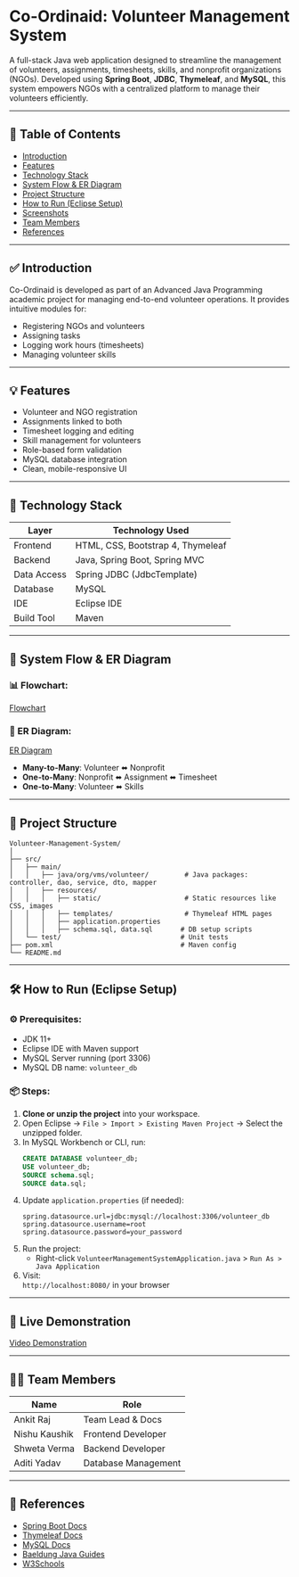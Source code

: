 # Co-Ordinaid: Volunteer Management System

A full-stack Java web application designed to streamline the management of volunteers, assignments, timesheets, skills, and nonprofit organizations (NGOs). Developed using **Spring Boot**, **JDBC**, **Thymeleaf**, and **MySQL**, this system empowers NGOs with a centralized platform to manage their volunteers efficiently.

---

## 📌 Table of Contents

- [Introduction](#introduction)
- [Features](#features)
- [Technology Stack](#technology-stack)
- [System Flow & ER Diagram](#system-flow--er-diagram)
- [Project Structure](#project-structure)
- [How to Run (Eclipse Setup)](#how-to-run-eclipse-setup)
- [Screenshots](#screenshots)
- [Team Members](#team-members)
- [References](#references)

---

## ✅ Introduction

Co-Ordinaid is developed as part of an Advanced Java Programming academic project for managing end-to-end volunteer operations. It provides intuitive modules for:
- Registering NGOs and volunteers
- Assigning tasks
- Logging work hours (timesheets)
- Managing volunteer skills

---

## 💡 Features

- Volunteer and NGO registration
- Assignments linked to both
- Timesheet logging and editing
- Skill management for volunteers
- Role-based form validation
- MySQL database integration
- Clean, mobile-responsive UI

---

## 🧰 Technology Stack

| Layer        | Technology Used                          |
|--------------|-------------------------------------------|
| Frontend     | HTML, CSS, Bootstrap 4, Thymeleaf         |
| Backend      | Java, Spring Boot, Spring MVC             |
| Data Access  | Spring JDBC (JdbcTemplate)                |
| Database     | MySQL                                     |
| IDE          | Eclipse IDE                               |
| Build Tool   | Maven                                     |

---

## 🧭 System Flow & ER Diagram

### 📊 Flowchart:
[Flowchart](demo/live.mp4)

### 📐 ER Diagram:
[ER Diagram](demo/er-diagram.png)
- **Many-to-Many**: Volunteer ⬌ Nonprofit
- **One-to-Many**: Nonprofit ⬌ Assignment ⬌ Timesheet
- **One-to-Many**: Volunteer ⬌ Skills


---

## 📁 Project Structure

```
Volunteer-Management-System/
│
├── src/
│   ├── main/
│   │   ├── java/org/vms/volunteer/         # Java packages: controller, dao, service, dto, mapper
│   │   ├── resources/
│   │   │   ├── static/                     # Static resources like CSS, images
│   │   │   ├── templates/                  # Thymeleaf HTML pages
│   │   │   ├── application.properties
│   │   │   ├── schema.sql, data.sql       # DB setup scripts
│   └── test/                              # Unit tests
├── pom.xml                                # Maven config
└── README.md
```

---

## 🛠️ How to Run (Eclipse Setup)

### ⚙️ Prerequisites:
- JDK 11+
- Eclipse IDE with Maven support
- MySQL Server running (port 3306)
- MySQL DB name: `volunteer_db`

### 📦 Steps:

1. **Clone or unzip the project** into your workspace.
2. Open Eclipse → `File > Import > Existing Maven Project` → Select the unzipped folder.
3. In MySQL Workbench or CLI, run:
   ```sql
   CREATE DATABASE volunteer_db;
   USE volunteer_db;
   SOURCE schema.sql;
   SOURCE data.sql;
   ```
4. Update `application.properties` (if needed):
   ```properties
   spring.datasource.url=jdbc:mysql://localhost:3306/volunteer_db
   spring.datasource.username=root
   spring.datasource.password=your_password
   ```
5. Run the project:
   - Right-click `VolunteerManagementSystemApplication.java` > `Run As > Java Application`
6. Visit:  
   `http://localhost:8080/` in your browser

---

## 📸 Live Demonstration

[Video Demonstration](demo/live.mp4)


---

## 👨‍💻 Team Members

| Name            | Role                 | 
|-----------------|----------------------|
| Ankit Raj       | Team Lead & Docs     | 
| Nishu Kaushik   | Frontend Developer   | 
| Shweta Verma    | Backend Developer    |
| Aditi Yadav     | Database Management  | 

---

## 🔗 References

- [Spring Boot Docs](https://spring.io/projects/spring-boot)
- [Thymeleaf Docs](https://www.thymeleaf.org/)
- [MySQL Docs](https://dev.mysql.com/doc/)
- [Baeldung Java Guides](https://www.baeldung.com/)
- [W3Schools](https://www.w3schools.com/)
